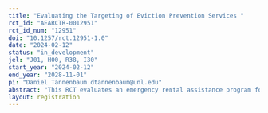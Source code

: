 ```yaml
---
title: "Evaluating the Targeting of Eviction Prevention Services "
rct_id: "AEARCTR-0012951"
rct_id_num: "12951"
doi: "10.1257/rct.12951-1.0"
date: "2024-02-12"
status: "in_development"
jel: "J01, H00, R38, I30"
start_year: "2024-02-12"
end_year: "2028-11-01"
pi: "Daniel Tannenbaum dtannenbaum@unl.edu"
abstract: "This RCT evaluates an emergency rental assistance program for tenants at imminent risk of eviction. We partner with Pierce County Human Service’s Eviction Prevention Program to facilitate the randomization of eligible applicants to a control group and two treatment arms: 1) case management services plus up to seven months of rental assistance, and 2) rental assistance only.  We study four primary outcomes through linked administrative data and survey data: 1) eviction, 2) homelessness, 3) housing stability, 4) earnings. Our goal is to learn whether households can be targeted ex ante as being more likely to benefit from emergency funds. To do so, we will use an intake survey and linked administrative data to study heterogeneity of effects for two key subgroups: 1) those experiencing transitory v. persistent distress; and 2) those with v. without access to family support."
layout: registration
---
```


